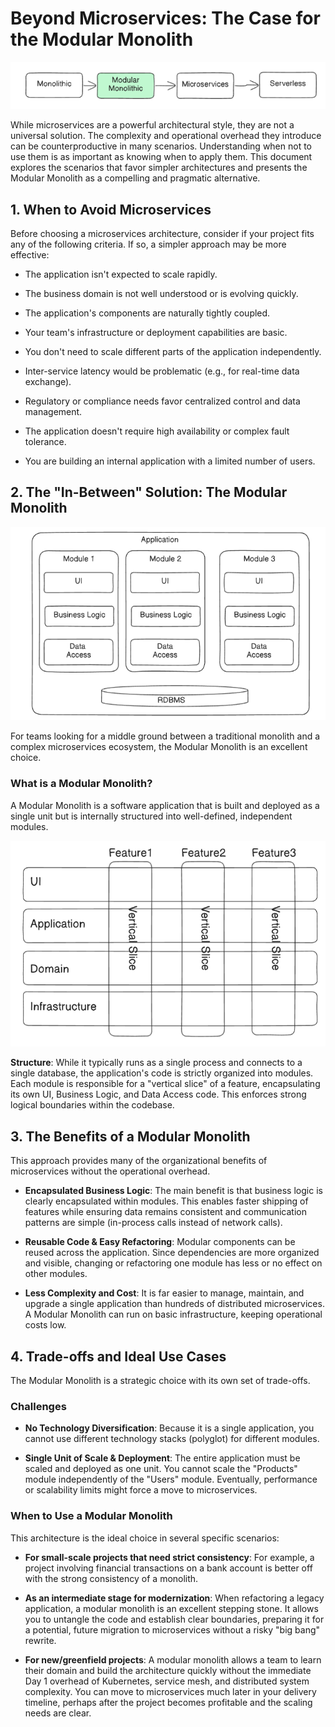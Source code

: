 # Beyond Microservices: The Case for the Modular Monolith
![Modular Monolith](./images/ModularMonolith/mm1.png)

While microservices are a powerful architectural style, they are not a universal solution. The complexity and operational overhead they introduce can be counterproductive in many scenarios. Understanding when not to use them is as important as knowing when to apply them. This document explores the scenarios that favor simpler architectures and presents the Modular Monolith as a compelling and pragmatic alternative.

## 1. When to Avoid Microservices
Before choosing a microservices architecture, consider if your project fits any of the following criteria. If so, a simpler approach may be more effective:

- The application isn't expected to scale rapidly.

- The business domain is not well understood or is evolving quickly.

- The application's components are naturally tightly coupled.

- Your team's infrastructure or deployment capabilities are basic.

- You don't need to scale different parts of the application independently.

- Inter-service latency would be problematic (e.g., for real-time data exchange).

- Regulatory or compliance needs favor centralized control and data management.

- The application doesn't require high availability or complex fault tolerance.

- You are building an internal application with a limited number of users.

## 2. The "In-Between" Solution: The Modular Monolith
![Modular Monolith](./images/ModularMonolith/mm2.png)

For teams looking for a middle ground between a traditional monolith and a complex microservices ecosystem, the Modular Monolith is an excellent choice.

### What is a Modular Monolith?
A Modular Monolith is a software application that is built and deployed as a single unit but is internally structured into well-defined, independent modules.

![Modular Monolith](./images/ModularMonolith/mm3.png)

**Structure**: While it typically runs as a single process and connects to a single database, the application's code is strictly organized into modules. Each module is responsible for a "vertical slice" of a feature, encapsulating its own UI, Business Logic, and Data Access code. This enforces strong logical boundaries within the codebase.

## 3. The Benefits of a Modular Monolith
This approach provides many of the organizational benefits of microservices without the operational overhead.

- **Encapsulated Business Logic**: The main benefit is that business logic is clearly encapsulated within modules. This enables faster shipping of features while ensuring data remains consistent and communication patterns are simple (in-process calls instead of network calls).

- **Reusable Code & Easy Refactoring**: Modular components can be reused across the application. Since dependencies are more organized and visible, changing or refactoring one module has less or no effect on other modules.

- **Less Complexity and Cost**: It is far easier to manage, maintain, and upgrade a single application than hundreds of distributed microservices. A Modular Monolith can run on basic infrastructure, keeping operational costs low.

## 4. Trade-offs and Ideal Use Cases
The Modular Monolith is a strategic choice with its own set of trade-offs.

### Challenges
- **No Technology Diversification**: Because it is a single application, you cannot use different technology stacks (polyglot) for different modules.

- **Single Unit of Scale & Deployment**: The entire application must be scaled and deployed as one unit. You cannot scale the "Products" module independently of the "Users" module. Eventually, performance or scalability limits might force a move to microservices.

### When to Use a Modular Monolith
This architecture is the ideal choice in several specific scenarios:

- **For small-scale projects that need strict consistency**: For example, a project involving financial transactions on a bank account is better off with the strong consistency of a monolith.

- **As an intermediate stage for modernization**: When refactoring a legacy application, a modular monolith is an excellent stepping stone. It allows you to untangle the code and establish clear boundaries, preparing it for a potential, future migration to microservices without a risky "big bang" rewrite.

- **For new/greenfield projects**: A modular monolith allows a team to learn their domain and build the architecture quickly without the immediate Day 1 overhead of Kubernetes, service mesh, and distributed system complexity. You can move to microservices much later in your delivery timeline, perhaps after the project becomes profitable and the scaling needs are clear.
